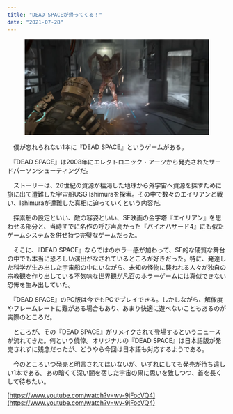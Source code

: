 ```yaml
---
title: "DEAD SPACEが帰ってくる！"
date: "2021-07-28"
---
```


<figure>

![](assets/n6c07c7806545_b7a0fbd78a5af9f63e5e4aebbe23e692.png)

</figure>

　僕が忘れられない1本に『DEAD SPACE』というゲームがある。

　『DEAD SPACE』は2008年にエレクトロニック・アーツから発売されたサードパーソンシューティングだ。

　ストーリーは、26世紀の資源が枯渇した地球から外宇宙へ資源を探すために旅に出て遭難した宇宙船USG Ishimuraを探索。その中で数々のエイリアンと戦い、Ishimuraが遭難した真相に迫っていくという内容だ。

　探索船の設定といい、敵の容姿といい、SF映画の金字塔『エイリアン』を思わせる部分と、当時すでに名作の呼び声高かった『バイオハザード4』にも似たゲームシステムを併せ持つ完璧なゲームだった。

　そこに、『DEAD SPACE』ならではのホラー感が加わって、SF的な硬質な舞台の中でも本当に恐ろしい演出がなされているところが好きだった。特に、発達した科学が生み出した宇宙船の中にいながら、未知の怪物に襲われる人々が独自の宗教観を作り出している不気味な世界観が凡百のホラーゲームには真似できない恐怖を生み出していた。

　『DEAD SPACE』のPC版は今でもPCでプレイできる。しかしながら、解像度やフレームレートに難がある場合もあり、あまり快適に遊べないこともあるのが実際のところだ。

　ところが、その『DEAD SPACE』がリメイクされて登場するというニュースが流れてきた。何という僥倖。オリジナルの『DEAD SPACE』は日本語版が発売されずに残念だったが、どうやら今回は日本語も対応するようである。

　今のところいつ発売と明言されてはいないが、いずれにしても発売が待ち遠しい1本である。あの暗くて深い闇を宿した宇宙の果に思いを致しつつ、首を長くして待ちたい。

[https://www.youtube.com/watch?v=wv-9jFocVQ4](https://www.youtube.com/watch?v=wv-9jFocVQ4)
